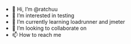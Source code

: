 - 👋 Hi, I’m @ratchuu
- 👀 I’m interested in testing
- 🌱 I’m currently learning loadrunner and jmeter
- 💞️ I’m looking to collaborate on 
- 📫 How to reach me 

<!---
ratchuu/ratchuu is a ✨ special ✨ repository because its `README.md` (this file) appears on your GitHub profile.
You can click the Preview link to take a look at your changes.
--->
